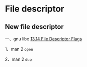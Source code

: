 # File descriptor



## New file descriptor

一、gnu libc [13.14 File Descriptor Flags](https://www.gnu.org/software/libc/manual//html_node/Descriptor-Flags.html#Descriptor-Flags)

1、man 2 `open`

2、man 2 `dup`

